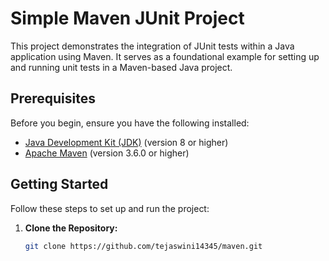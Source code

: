 # Simple Maven JUnit Project

This project demonstrates the integration of JUnit tests within a Java application using Maven. It serves as a foundational example for setting up and running unit tests in a Maven-based Java project.

## Prerequisites

Before you begin, ensure you have the following installed:

- [Java Development Kit (JDK)](https://www.oracle.com/java/technologies/javase-jdk11-downloads.html) (version 8 or higher)
- [Apache Maven](https://maven.apache.org/download.cgi) (version 3.6.0 or higher)

## Getting Started

Follow these steps to set up and run the project:

1. **Clone the Repository:**

   ```bash
   git clone https://github.com/tejaswini14345/maven.git
